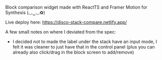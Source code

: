Block comparison widget made with ReactTS and Framer Motion for Synthesis (◡‿◡✿) 

Live deploy here: https://disco-stack-compare.netlify.app/

A few small notes on where I deviated from the spec: 

- I decided not to made the label under the stack have an input mode, I felt it was cleaner to just have that in the control panel (plus you can already also click/drag in the block screen to add/remove)

